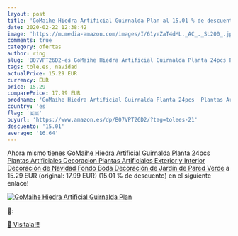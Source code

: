 ```yaml
---
layout: post
title: 'GoMaihe Hiedra Artificial Guirnalda Plan al 15.01 % de descuento'
date: 2020-02-22 12:38:42
image: 'https://m.media-amazon.com/images/I/61yeZaT4dML._AC_._SL200_.jpg'
comments: true
category: ofertas
author: ring
slug: 'B07VPT26D2-es GoMaihe Hiedra Artificial Guirnalda Planta 24pcs Plantas...'
tags: tole.es, navidad
actualPrice: 15.29 EUR
currency: EUR
price: 15.29
comparePrice: 17.99 EUR
prodname: 'GoMaihe Hiedra Artificial Guirnalda Planta 24pcs  Plantas Artificiales Decoracion  Plantas Artificiales Exterior y Interior  Decoración de Navidad Fondo Boda Decoración de Jardín de Pared  Verde'
country: 'es'
flag: '🇪🇸'
buyurl: 'https://www.amazon.es/dp/B07VPT26D2/?tag=tolees-21'
descuento: '15.01'
average: '16.64'
---
```


Ahora mismo tienes [GoMaihe Hiedra Artificial Guirnalda Planta 24pcs  Plantas Artificiales Decoracion  Plantas Artificiales Exterior y Interior  Decoración de Navidad Fondo Boda Decoración de Jardín de Pared  Verde](https://www.amazon.es/dp/B07VPT26D2/?tag=tolees-21) a 15.29 EUR (original: 17.99 EUR) (15.01 %  de descuento) en el siguiente enlace!

[![GoMaihe Hiedra Artificial Guirnalda Plan](https://m.media-amazon.com/images/I/61yeZaT4dML._AC_._SL200_.jpg)](https://www.amazon.es/dp/B07VPT26D2/?tag=tolees-21)

🔎:


[🛒 Visítala!!!](https://www.amazon.es/dp/B07VPT26D2/?tag=tolees-21)
